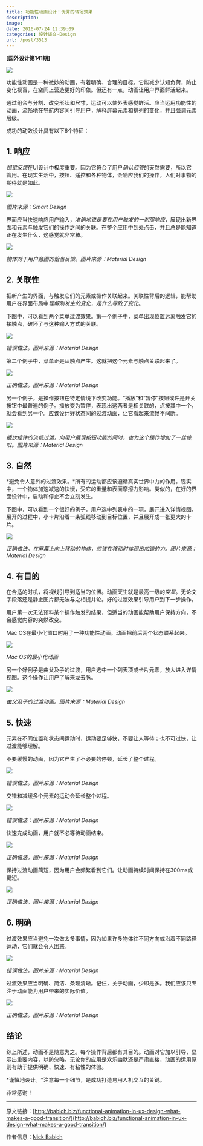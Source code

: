 ```yaml
---
title: 功能性动画设计：优秀的转场效果
description: 
image: 
date: 2016-07-24 12:39:09
categories: 设计译文-Design
url: /post/3513
---
```


**[国外设计第141期]**

![](http://babich.biz/content/images/2016/07/1-0i2sLw80L7-AGewecMZQpQ.png)

功能性动画是一种微妙的动画，有着明确、合理的目标。它能减少认知负荷，防止变化视盲，在空间上营造更好的印象。但还有一点，动画让用户界面鲜活起来。

通过组合与分割、改变形状和尺寸，运动可以使外表感觉鲜活。应当运用功能性的动画，流畅地在导航内容间引导用户，解释屏幕元素和排列的变化，并且强调元素层级。

成功的动效设计具有以下6个特征：

## 1. 响应

*视觉反馈*在UI设计中极度重要。因为它符合了用户*确认应答*的天然需要，所以它管用。在现实生活中，按钮、遥控和各种物体，会响应我们的操作，人们对事物的期待就是如此。

![](http://babich.biz/content/images/2016/07/1-JMF7PzZzVJnmRG_Rm91vGQ.jpeg)

*图片来源：Smart Design*

界面应当快速响应用户输入，*准确地说是要在用户触发的一刹那响应*，展现出新界面和元素与触发它们的操作之间的关联。在整个应用中到处点击，并且总是能知道正在发生什么，这感觉就非常棒。

![](http://babich.biz/content/images/2016/07/1-7Rpnlu_SIU5oxkx04COVcA.gif)

*物体对于用户意图的恰当反馈。图片来源：Material Design*

## 2. 关联性

把新产生的界面，与触发它们的元素或操作关联起来。关联性背后的逻辑，能帮助用户在界面布局中*理解刚发生的变化*，*是什么导致了变化*。

下图中，可以看到两个菜单过渡效果。第一个例子中，菜单出现位置远离触发它的接触点，破坏了与这种输入方式的关联。

![](http://babich.biz/content/images/2016/07/1-dA4FQv8kPMPOCtMI0ROc7Q.gif)

*错误做法。图片来源：Material Design*

第二个例子中，菜单正是从触点产生。这就把这个元素与触点关联起来了。

![](http://babich.biz/content/images/2016/07/1-ybsLIi1mP11AteWzLp3vSQ.gif)

*正确做法。图片来源：Material Design*

另一个例子，是操作按钮在特定情境下改变功能。“播放”和“暂停”按钮或许是开关按钮中最普遍的例子。播放变为暂停，表现出这两者是相关联的，点按其中一个，就会看到另一个。应该设计好状态间的过渡动画，让它看起来流畅不间断。

![](http://babich.biz/content/images/2016/07/1-AjZdyjy-rCglKHnndA-CfQ.gif)

*播放控件的流畅过渡，向用户展现按钮功能的同时，也为这个操作增加了一丝惊叹。图片来源：Material Design*

## 3. 自然

*避免令人意外的过渡效果。*所有的运动都应该遵循真实世界中力的作用。现实中，一个物体加速减速的快慢，受它的重量和表面摩擦力影响。类似的，在好的界面设计中，启动和停止不会立刻发生。

下图中，可以看到一个很好的例子，用户选中列表中的一项，展开进入详情视图。展开的过程中，小卡片沿着一条弧线移动到目标位置，并且展开成一张更大的卡片。

![](http://babich.biz/content/images/2016/07/1-x3bKB3_Utn9ZsYOVAUeCIA.gif)

*正确做法。在屏幕上向上移动的物体，应该在移动时体现出加速的力。图片来源：Material Design*

## 4. 有目的

在合适的时机，将视线引导到适当的位置。动画天生就是最高一级的*突显*。无论文字段落还是静止图片都无法与之相提并论。好的过渡效果引导用户到下一步操作。

用户第一次无法预料某个操作触发的结果，但适当的动画能帮助用户保持方向，不会感觉内容的突然改变。

Mac OS在最小化窗口时用了一种功能性动画。动画把前后两个状态联系起来。

![](http://babich.biz/content/images/2016/07/1-cUuemraCtTmGdor3QvjOJg.jpeg)

*Mac OS的最小化动画*

另一个好例子是由父及子的过渡，用户选中一个列表项或卡片元素，放大进入详情视图。这个操作让用户了解来龙去脉。

![](http://babich.biz/content/images/2016/07/1-ZP256QX2UpMJ8xvAlm9ZJw.gif)

*由父及子的过渡动画。图片来源：Material Design*

## 5. 快速

元素在不同位置和状态间运动时，运动要足够快，不要让人等待；也不可过快，让过渡能够理解。

不要缓慢的动画，因为它产生了不必要的停顿，延长了整个过程。

![](http://babich.biz/content/images/2016/07/1-yD4-lLqDg45rdIrjbgGqRw.gif)

*错误做法。图片来源：Material Design*

交错和减缓多个元素的运动会延长整个过程。

![](http://babich.biz/content/images/2016/07/1-dYPldsFjmci8JC0OXCgBJg.gif)

*错误做法：图片来源：Material Design*

快速完成动画，用户就不必等待动画结束。

![](http://babich.biz/content/images/2016/07/1-pfUY5WeNJYUG5xvIrTiplQ.gif)

*正确做法。图片来源：Material Design*

保持过渡动画简短，因为用户会频繁看到它们。让动画持续时间保持在300ms或更短。

![](http://babich.biz/content/images/2016/07/1-dtPS0dBgHbmst7PEgpjuEA.gif)

*正确做法。图片来源：Material Design*

## 6. 明确

过渡效果应当避免一次做太多事情，因为如果许多物体往不同方向或沿着不同路径运动，它们就会令人困惑。

![](http://babich.biz/content/images/2016/07/1-iBCr8Bw-h6EEC3Z-u-HkgA.gif)

*错误做法。图片来源：Material Design*

过渡效果应当明确、简洁、条理清晰。记住，关于动画，少即是多。我们应该只专注于动画能为用户带来的实际价值。

![](http://babich.biz/content/images/2016/07/1-YHgeqAVAyoAbKu9-kGOwQA.gif)

*正确做法。图片来源：Material Design*

## 结论

综上所述，动画不是随意为之。每个操作背后都有其目的。动画对它加以引导，显示出重要内容，以防忽略。无论你的应用是欢乐幽默还是严肃直接，动画的运用原则有助于提供明确、快速、有粘性的体验。

*谨慎地设计。*注意每一个细节，是成功打造易用人机交互的关键。

非常感谢！

---

原文链接：[http://babich.biz/functional-animation-in-ux-design-what-makes-a-good-transition/](http://babich.biz/functional-animation-in-ux-design-what-makes-a-good-transition/)

作者信息：[Nick Babich](http://babich.biz/author/nick/)